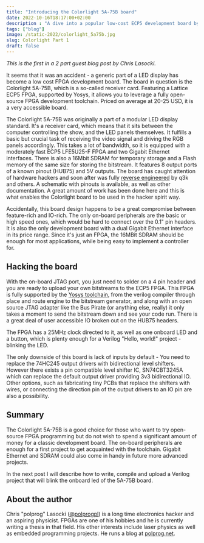 ```yaml
---
title: "Introducing the Colorlight 5A-75B board"
date: 2022-10-16T18:17:00+02:00
description : "A dive into a popular low-cost ECP5 development board by Chris Lasocki"
tags: ["blog"]
image: /static-2022/colorlight_5a75b.jpg
slug: Colorlight Part 1
draft: false
---
```


_This is the first in a 2 part guest blog post by Chris Lasocki._

It seems that it was an accident - a generic part of a LED display has
become a low cost FPGA development board. The board in question is the
Colorlight 5A-75B, which is a so-called receiver card. Featuring a
Lattice ECP5 FPGA, supported by Yosys, it allows you to leverage a
fully open-source FPGA development toolchain. Priced on average at
20-25 USD, it is a very accessible board.

The Colorlight 5A-75B was originally a part of a modular LED display
standard. It's a receiver card, which means that it sits between the
computer controlling the show, and the LED panels themselves. It fulfills a
basic but crucial task of receiving the video signal and driving the
RGB panels accordingly. This takes a lot of bandwidth, so it is
equipped with a moderately fast ECP5 LFE5U25-F FPGA and two Gigabit
Ethernet interfaces. There is also a 16Mbit SDRAM for temporary
storage and a Flash memory of the same size for storing the
bitstream. It features 8 output ports of a known pinout (HUB75) and 5V
outputs. The board has caught attention of hardware hackers and
soon after was fully [reverse
engineered](https://github.com/q3k/chubby75) by q3k and others. A
schematic with pinouts is available, as well as other
documentation. A great amount of work has been done here and this is
what enables the Colorlight board to be used in the hacker spirit way.

Accidentally, this board design happens to be a great compromise
between feature-rich and IO-rich. The only on-board peripherals are the
basic or high speed ones, which would be hard to connect over the 0.1"
pin headers. It is also the only development board with a dual Gigabit
Ethernet interface in its price range. Since it's just an FPGA, the
16MBit SDRAM should be enough for most applications, while being easy
to implement a controller for.

Hacking the board
-----------------

With the on-board JTAG port, you just need to solder on
a 4 pin header and you are ready to upload your own bitstreams to the
ECP5 FPGA. This FPGA is fully supported by the [Yosys toolchain](https://github.com/YosysHQ/oss-cad-suite-build), from
the verilog compiler through place and route engine to the bitstream
generator, and along with an open source JTAG adapter like the Bus
Pirate (or anything else, really) it only takes a moment to send the
bitstream down and see your code run. There is a
great deal of user accessible IO broken out on the HUB75 headers.

The FPGA has a 25MHz clock directed to it, as well as one onboard LED
and a button, which is plenty enough for a Verilog "Hello, world!"
project - blinking the LED.  

The only downside of this board is lack of inputs by default - You
need to replace the 74HC245 output drivers with bidirectional level
shifters. However there exists a pin compatible level shifter IC,
SN74CBT3245A which can replace the default output driver providing 3v3
bidirectional IO. Other options, such as fabricating tiny PCBs that
replace the shifters with wires, or connecting the direction pin of the
output drivers to an IO pin are also a possibility. 

Summary
-------

The Colorlight 5A-75B is a good choice for those who want to try
open-source FPGA programming but do not wish to spend a significant
amount of money for a classic development board. The on-board
peripherals are enough for a first project to get acquainted with the
toolchain. Gigabit Ethernet and SDRAM could also come in handy in
future more advanced projects.

In the next post I will describe how to write, compile and upload a
Verilog project that will blink the onboard led of the 5A-75B board.

About the author
----------------

Chris "polprog" Lasocki ([@polprogpl](https://twitter.com/polprogpl))
is a long time electronics hacker and an aspiring physicist. FPGAs are
one of his hobbies and he is currently writing a thesis in that field.
His other interests include laser physics as well as embedded programming
projects. He runs a blog at [polprog.net](https://polprog.net).
